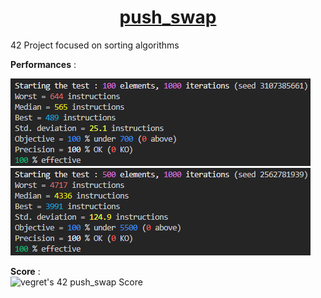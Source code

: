 <h1 align="center"><u>push_swap</u></h1>
42 Project focused on sorting algorithms

**Performances** :

![Size 100](performances/size_100.png "Size 100")
![Size 500](performances/size_500.png "Size 500")

**Score** : 
<br>
![vegret's 42 push_swap Score](https://badge42.vercel.app/api/v2/clalmqrmn00060fl8q4n24adz/project/2923635)
